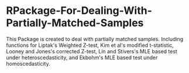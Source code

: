 # RPackage-For-Dealing-With-Partially-Matched-Samples
This Package is created to deal with partially matched samples. Including functions for Liptak's Weighted Z-test,   Kim et al's modified t-statistic, Looney and Jones's corrected Z-test, Lin and Stivers's MLE based test under heteroscedasticity,   and Ekbohm's MLE based test under homoscedasticity.
